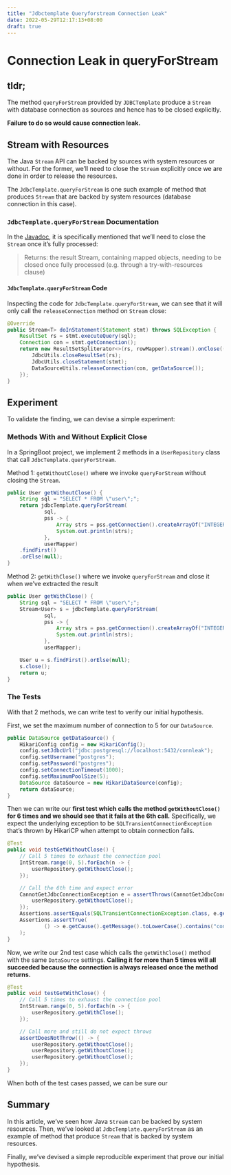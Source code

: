 ```yaml
---
title: "Jdbctemplate Queryforstream Connection Leak"
date: 2022-05-29T12:17:13+08:00
draft: true
---
```

# Connection Leak in queryForStream

## tldr;

The method `queryForStream` provided by `JDBCTemplate` produce a `Stream` with database connection as sources and hence has to be closed explicitly.

**Failure to do so would cause connection leak.**

## Stream with Resources

The Java `Stream` API can be backed by sources with system resources or without. For the former, we’ll need to close the `Stream` explicitly once we are done in order to release the resources. 

The `JdbcTemplate.queryForStream` is one such example of method that produces `Stream` that are backed by system resources (database connection in this case).

### `JdbcTemplate.queryForStream` Documentation

In the [Javadoc](https://docs.spring.io/spring-framework/docs/current/javadoc-api/org/springframework/jdbc/core/JdbcTemplate.html#queryForStream-org.springframework.jdbc.core.PreparedStatementCreator-org.springframework.jdbc.core.PreparedStatementSetter-org.springframework.jdbc.core.RowMapper-), it is specifically mentioned that we’ll need to close the `Stream` once it’s fully processed:

> Returns:
the result Stream, containing mapped objects, needing to be closed once fully processed (e.g. through a try-with-resources clause)
> 

#### `JdbcTemplate.queryForStream` Code

Inspecting the code for `JdbcTemplate.queryForStream`, we can see that it will only call the `releaseConnection` method on `Stream` close:

```java
@Override
public Stream<T> doInStatement(Statement stmt) throws SQLException {
	ResultSet rs = stmt.executeQuery(sql);
	Connection con = stmt.getConnection();
	return new ResultSetSpliterator<>(rs, rowMapper).stream().onClose(() -> {
		JdbcUtils.closeResultSet(rs);
		JdbcUtils.closeStatement(stmt);
		DataSourceUtils.releaseConnection(con, getDataSource());
	});
}
```

## Experiment

To validate the finding, we can devise a simple experiment: 

### Methods With and Without Explicit Close

In a SpringBoot project, we implement 2 methods in a `UserRepository` class that call `JdbcTemplate.queryForStream`. 

Method 1: `getWithoutClose()` where we invoke `queryForStream` without closing the `Stream`.

```java
public User getWithoutClose() {
    String sql = "SELECT * FROM \"user\";";
    return jdbcTemplate.queryForStream(
            sql,
            pss -> {
                Array strs = pss.getConnection().createArrayOf("INTEGER", new Integer[]{1, 2});
                System.out.println(strs);
            },
            userMapper)
    .findFirst()
    .orElse(null);
}
```

Method 2: `getWithClose()` where we invoke `queryForStream` and close it when we’ve extracted the result

```java
public User getWithClose() {
    String sql = "SELECT * FROM \"user\";";
    Stream<User> s = jdbcTemplate.queryForStream(
            sql,
            pss -> {
                Array strs = pss.getConnection().createArrayOf("INTEGER", new Integer[]{1, 2});
                System.out.println(strs);
            },
            userMapper);

    User u = s.findFirst().orElse(null);
    s.close();
    return u;
}
```

### The Tests

With that 2 methods, we can write test to verify our initial hypothesis. 

First, we set the maximum number of connection to 5 for our `DataSource`. 

```java
public DataSource getDataSource() {
    HikariConfig config = new HikariConfig();
    config.setJdbcUrl("jdbc:postgresql://localhost:5432/connleak");
    config.setUsername("postgres");
    config.setPassword("postgres");
    config.setConnectionTimeout(1000);
    config.setMaximumPoolSize(5);
    DataSource dataSource = new HikariDataSource(config);
    return dataSource;
}
```

Then we can write our **first test which calls the method `getWithoutClose()` for 6 times and we should see that it fails at the 6th call.** Specifically, we expect the underlying exception to be `SQLTransientConnectionException` that’s thrown by HikariCP when attempt to obtain connection fails.

```java
@Test
public void testGetWithoutClose() {
    // Call 5 times to exhaust the connection pool
    IntStream.range(0, 5).forEach(n -> {
        userRepository.getWithoutClose();
    });

    // Call the 6th time and expect error
    CannotGetJdbcConnectionException e = assertThrows(CannotGetJdbcConnectionException.class, () -> {
        userRepository.getWithoutClose();
    });
    Assertions.assertEquals(SQLTransientConnectionException.class, e.getCause().getClass());
    Assertions.assertTrue(
            () -> e.getCause().getMessage().toLowerCase().contains("connection is not available, request timed out after")
    );
}
```

Now, we write our 2nd test case which calls the `getWithClose()` method with the same `DataSource` settings. **Calling it for more than 5 times will all succeeded because the connection is always released once the method returns.**

```java
@Test
public void testGetWithClose() {
    // Call 5 times to exhaust the connection pool
    IntStream.range(0, 5).forEach(n -> {
        userRepository.getWithClose();
    });

    // Call more and still do not expect throws
    assertDoesNotThrow(() -> {
        userRepository.getWithoutClose();
        userRepository.getWithoutClose();
        userRepository.getWithoutClose();
    });
}
```

When both of the test cases passed, we can be sure our 

## Summary

In this article, we’ve seen how Java `Stream` can be backed by system resources. Then, we’ve looked at `JdbcTemplate.queryForStream` as an example of method that produce `Stream` that is backed by system resources. 

Finally, we’ve devised a simple reproducible experiment that prove our initial hypothesis.

